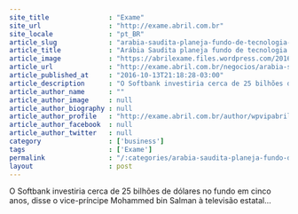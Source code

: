 ```yaml
---
site_title               : "Exame"
site_url                 : "http://exame.abril.com.br"
site_locale              : "pt_BR"
article_slug             : "arabia-saudita-planeja-fundo-de-tecnologia-com-softbank"
article_title            : "Arábia Saudita planeja fundo de tecnologia com Softbank"
article_image            : "https://abrilexame.files.wordpress.com/2016/10/size_960_16_9_softbank.jpg?quality=70&strip=all&w=960"
article_url              : "http://exame.abril.com.br/negocios/arabia-saudita-planeja-fundo-de-tecnologia-com-softbank/"
article_published_at     : "2016-10-13T21:18:28-03:00"
article_description      : "O Softbank investiria cerca de 25 bilhões de dólares no fundo em cinco anos, disse o vice-príncipe Mohammed bin Salman à televisão estatal..."
article_author_name      : ""
article_author_image     : null
article_author_biography : null
article_author_profile   : "http://exame.abril.com.br/author/wpvipabril/"
article_author_facebook  : null
article_author_twitter   : null
category                 : ['business']
tags                     : ['Exame']
permalink                : "/:categories/arabia-saudita-planeja-fundo-de-tecnologia-com-softbank/"
layout                   : post
---
```


O Softbank investiria cerca de 25 bilhões de dólares no fundo em cinco anos, disse o vice-príncipe Mohammed bin Salman à televisão estatal...
